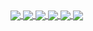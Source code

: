 <a href="https://github.com/lzhpo/logging-tracer">
  <img align="center" src="https://github-readme-stats.vercel.app/api/pin/?username=lzhpo&repo=logging-tracer" />
</a>
<a href="https://github.com/lzhpo/chatgpt-spring-boot-starter">
  <img align="center" src="https://github-readme-stats.vercel.app/api/pin/?username=lzhpo&repo=chatgpt-spring-boot-starter" />
</a>
<a href="https://github.com/lzhpo/sensitive-spring-boot-starter">
  <img align="center" src="https://github-readme-stats.vercel.app/api/pin/?username=lzhpo&repo=sensitive-spring-boot-starter" />
</a>
<a href="https://github.com/lzhpo/crypto-spring-boot-starter">
  <img align="center" src="https://github-readme-stats.vercel.app/api/pin/?username=lzhpo&repo=crypto-spring-boot-starter" />
</a>
<a href="https://github.com/lzhpo/panda-gateway">
  <img align="center" src="https://github-readme-stats.vercel.app/api/pin/?username=lzhpo&repo=panda-gateway" />
</a>
<a href="https://github.com/lzhpo/logger-spring-boot-starter">
  <img align="center" src="https://github-readme-stats.vercel.app/api/pin/?username=lzhpo&repo=logger-spring-boot-starter" />
</a>

